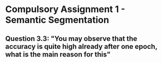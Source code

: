# Compulsory Assignment 1 - Semantic Segmentation

## Question 3.3: "You may observe that the accuracy is quite high already after one epoch, what is the main reason for this"

